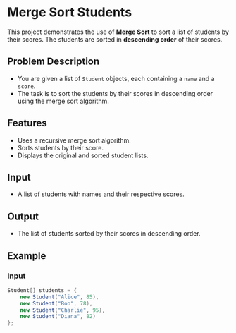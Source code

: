 # Merge Sort Students

This project demonstrates the use of **Merge Sort** to sort a list of students by their scores. The students are sorted in **descending order** of their scores.

## Problem Description

- You are given a list of `Student` objects, each containing a `name` and a `score`.
- The task is to sort the students by their scores in descending order using the merge sort algorithm.

## Features

- Uses a recursive merge sort algorithm.
- Sorts students by their score.
- Displays the original and sorted student lists.

## Input

- A list of students with names and their respective scores.

## Output

- The list of students sorted by their scores in descending order.

## Example

### Input

```java
Student[] students = {
    new Student("Alice", 85),
    new Student("Bob", 78),
    new Student("Charlie", 95),
    new Student("Diana", 82)
};
